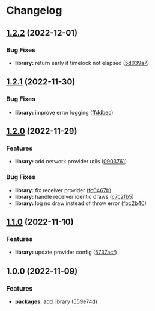 # Changelog

## [1.2.2](https://github.com/pooltogether/v4-autotasks/compare/v4-autotasks-library-v1.2.1...v4-autotasks-library-v1.2.2) (2022-12-01)


### Bug Fixes

* **library:** return early if timelock not elapsed ([5d039a7](https://github.com/pooltogether/v4-autotasks/commit/5d039a7f30955a8d70747bf3a79e0d848fc3e34b))

## [1.2.1](https://github.com/pooltogether/v4-autotasks/compare/v4-autotasks-library-v1.2.0...v4-autotasks-library-v1.2.1) (2022-11-30)


### Bug Fixes

* **library:** improve error logging ([ffddbec](https://github.com/pooltogether/v4-autotasks/commit/ffddbec9fa598156662e5456f5072ec1c500bbb9))

## [1.2.0](https://github.com/pooltogether/v4-autotasks/compare/v4-autotasks-library-v1.1.0...v4-autotasks-library-v1.2.0) (2022-11-29)


### Features

* **library:** add network provider utils ([0903761](https://github.com/pooltogether/v4-autotasks/commit/0903761b8c06d90f0c97abc0255f95722df38fab))


### Bug Fixes

* **library:** fix receiver provider ([fc0467b](https://github.com/pooltogether/v4-autotasks/commit/fc0467be33d6cf4b78c080048e8144d35c1bf2d0))
* **library:** handle receiver identic draws ([c7c2fb5](https://github.com/pooltogether/v4-autotasks/commit/c7c2fb50990546486471ea1b7d29cff26b796ca5))
* **library:** log no draw instead of throw error ([fbc2b40](https://github.com/pooltogether/v4-autotasks/commit/fbc2b409ec68c39bfda10fbe9261071121097777))

## [1.1.0](https://github.com/pooltogether/v4-autotasks/compare/v4-autotasks-library-v1.0.0...v4-autotasks-library-v1.1.0) (2022-11-10)


### Features

* **library:** update provider config ([5737acf](https://github.com/pooltogether/v4-autotasks/commit/5737acf2fe99952c10ce582f88a4ef948a8ef589))

## 1.0.0 (2022-11-09)


### Features

* **packages:** add library ([559e74d](https://github.com/pooltogether/v4-autotasks/commit/559e74dfeb425530687bdb95df05348f4e3436ff))
